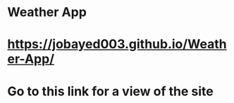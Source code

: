 # Weather App

# https://jobayed003.github.io/Weather-App/

# Go to this link for a view of the site
